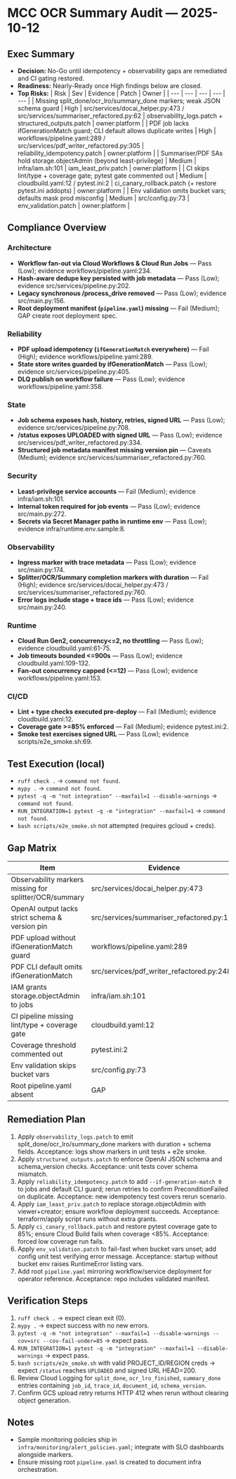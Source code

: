 # MCC OCR Summary Audit — 2025-10-12

## Exec Summary
- **Decision:** No-Go until idempotency + observability gaps are remediated and CI gating restored.
- **Readiness:** Nearly-Ready once High findings below are closed.
- **Top Risks:**
  | Risk | Sev | Evidence | Patch | Owner |
  | --- | --- | --- | --- | --- |
  | Missing split_done/ocr_lro/summary_done markers; weak JSON schema guard | High | src/services/docai_helper.py:473 / src/services/summariser_refactored.py:62 | observability_logs.patch + structured_outputs.patch | owner:platform |
  | PDF job lacks ifGenerationMatch guard; CLI default allows duplicate writes | High | workflows/pipeline.yaml:289 / src/services/pdf_writer_refactored.py:305 | reliability_idempotency.patch | owner:platform |
  | Summariser/PDF SAs hold storage.objectAdmin (beyond least-privilege) | Medium | infra/iam.sh:101 | iam_least_priv.patch | owner:platform |
  | CI skips lint/type + coverage gate; pytest gate commented out | Medium | cloudbuild.yaml:12 / pytest.ini:2 | ci_canary_rollback.patch (+ restore pytest.ini addopts) | owner:platform |
  | Env validation omits bucket vars; defaults mask prod misconfig | Medium | src/config.py:73 | env_validation.patch | owner:platform |

## Compliance Overview
### Architecture
- **Workflow fan-out via Cloud Workflows & Cloud Run Jobs** — Pass (Low); evidence workflows/pipeline.yaml:234.
- **Hash-aware dedupe key persisted with job metadata** — Pass (Low); evidence src/services/pipeline.py:202.
- **Legacy synchronous /process_drive removed** — Pass (Low); evidence src/main.py:156.
- **Root deployment manifest (`pipeline.yaml`) missing** — Fail (Medium); GAP create root deployment spec.

### Reliability
- **PDF upload idempotency (`ifGenerationMatch` everywhere)** — Fail (High); evidence workflows/pipeline.yaml:289.
- **State store writes guarded by ifGenerationMatch** — Pass (Low); evidence src/services/pipeline.py:405.
- **DLQ publish on workflow failure** — Pass (Low); evidence workflows/pipeline.yaml:358.

### State
- **Job schema exposes hash, history, retries, signed URL** — Pass (Low); evidence src/services/pipeline.py:708.
- **/status exposes UPLOADED with signed URL** — Pass (Low); evidence src/services/pdf_writer_refactored.py:334.
- **Structured job metadata manifest missing version pin** — Caveats (Medium); evidence src/services/summariser_refactored.py:760.

### Security
- **Least-privilege service accounts** — Fail (Medium); evidence infra/iam.sh:101.
- **Internal token required for job events** — Pass (Low); evidence src/main.py:272.
- **Secrets via Secret Manager paths in runtime env** — Pass (Low); evidence infra/runtime.env.sample:8.

### Observability
- **Ingress marker with trace metadata** — Pass (Low); evidence src/main.py:174.
- **Splitter/OCR/Summary completion markers with duration** — Fail (High); evidence src/services/docai_helper.py:473 / src/services/summariser_refactored.py:760.
- **Error logs include stage + trace ids** — Pass (Low); evidence src/main.py:240.

### Runtime
- **Cloud Run Gen2, concurrency<=2, no throttling** — Pass (Low); evidence cloudbuild.yaml:61-75.
- **Job timeouts bounded <=900s** — Pass (Low); evidence cloudbuild.yaml:109-132.
- **Fan-out concurrency capped (<=12)** — Pass (Low); evidence workflows/pipeline.yaml:153.

### CI/CD
- **Lint + type checks executed pre-deploy** — Fail (Medium); evidence cloudbuild.yaml:12.
- **Coverage gate >=85% enforced** — Fail (Medium); evidence pytest.ini:2.
- **Smoke test exercises signed URL** — Pass (Low); evidence scripts/e2e_smoke.sh:69.

## Test Execution (local)
- `ruff check .` → `command not found`.
- `mypy .` → `command not found`.
- `pytest -q -m "not integration" --maxfail=1 --disable-warnings` → `command not found`.
- `RUN_INTEGRATION=1 pytest -q -m "integration" --maxfail=1` → `command not found`.
- `bash scripts/e2e_smoke.sh` not attempted (requires gcloud + creds).

## Gap Matrix
| Item | Evidence | Severity | Fix | Effort | Owner |
| --- | --- | --- | --- | --- | --- |
| Observability markers missing for splitter/OCR/summary | src/services/docai_helper.py:473 | High | observability_logs.patch | S | owner:platform |
| OpenAI output lacks strict schema & version pin | src/services/summariser_refactored.py:117 | High | structured_outputs.patch | S | owner:platform |
| PDF upload without ifGenerationMatch guard | workflows/pipeline.yaml:289 | High | reliability_idempotency.patch | S | owner:platform |
| PDF CLI default omits ifGenerationMatch | src/services/pdf_writer_refactored.py:248 | High | reliability_idempotency.patch | S | owner:platform |
| IAM grants storage.objectAdmin to jobs | infra/iam.sh:101 | Medium | iam_least_priv.patch | S | owner:platform |
| CI pipeline missing lint/type + coverage gate | cloudbuild.yaml:12 | Medium | ci_canary_rollback.patch | S | owner:platform |
| Coverage threshold commented out | pytest.ini:2 | Medium | Reinstate addopts + ci_canary_rollback.patch | S | owner:platform |
| Env validation skips bucket vars | src/config.py:73 | Medium | env_validation.patch | S | owner:platform |
| Root pipeline.yaml absent | GAP | Medium | Add root deployment manifest | M | owner:platform |

## Remediation Plan
1. Apply `observability_logs.patch` to emit split_done/ocr_lro/summary_done markers with duration + schema fields. Acceptance: logs show markers in unit tests + e2e smoke.
2. Apply `structured_outputs.patch` to enforce OpenAI JSON schema and schema_version checks. Acceptance: unit tests cover schema mismatch.
3. Apply `reliability_idempotency.patch` to add `--if-generation-match 0` to jobs and default CLI guard; rerun retries to confirm PreconditionFailed on duplicate. Acceptance: new idempotency test covers rerun scenario.
4. Apply `iam_least_priv.patch` to replace storage.objectAdmin with viewer+creator; ensure workflow deployment succeeds. Acceptance: terraform/apply script runs without extra grants.
5. Apply `ci_canary_rollback.patch` and restore pytest coverage gate to 85%; ensure Cloud Build fails when coverage <85%. Acceptance: forced low coverage run fails.
6. Apply `env_validation.patch` to fail-fast when bucket vars unset; add config unit test verifying error message. Acceptance: startup without bucket env raises RuntimeError listing vars.
7. Add root `pipeline.yaml` mirroring workflow/service deployment for operator reference. Acceptance: repo includes validated manifest.

## Verification Steps
1. `ruff check .` → expect clean exit (0).
2. `mypy .` → expect success with no new errors.
3. `pytest -q -m "not integration" --maxfail=1 --disable-warnings --cov=src --cov-fail-under=85` → expect pass.
4. `RUN_INTEGRATION=1 pytest -q -m "integration" --maxfail=1 --disable-warnings` → expect pass.
5. `bash scripts/e2e_smoke.sh` with valid PROJECT_ID/REGION creds → expect `/status` reaches `UPLOADED` and signed URL HEAD=200.
6. Review Cloud Logging for `split_done`, `ocr_lro_finished`, `summary_done` entries containing `job_id`, `trace_id`, `document_id`, `schema_version`.
7. Confirm GCS upload retry returns HTTP 412 when rerun without clearing object generation.

## Notes
- Sample monitoring policies ship in `infra/monitoring/alert_policies.yaml`; integrate with SLO dashboards alongside markers.
- Ensure missing root `pipeline.yaml` is created to document infra orchestration.
